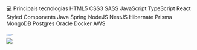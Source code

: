 💻 Principais tecnologias
HTML5 CSS3 SASS JavaScript TypeScript React Styled Components
Java Spring NodeJS NestJS Hibernate Prisma MongoDB Postgres Oracle
Docker AWS
<div style="border-radius: 50%; overflow: hidden;">
    <img src="https://img.shields.io/badge/JavaScript-323330?style=for-the-badge&logo=javascript&logoColor=F7DF1E" />
</div>
<img src="https://img.shields.io/badge/HTML5-E34F26?style=for-the-badge&logo=html5&logoColor=white" />
